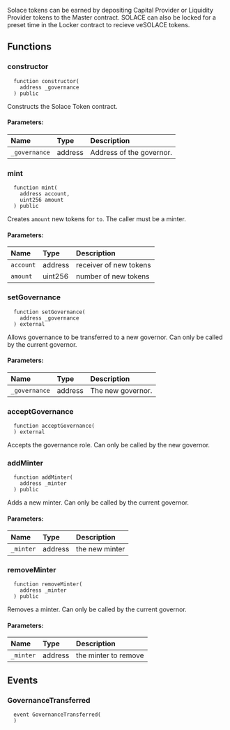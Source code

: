 Solace tokens can be earned by depositing Capital Provider or Liquidity Provider tokens to the Master contract.
        SOLACE can also be locked for a preset time in the Locker contract to recieve veSOLACE tokens.


## Functions
### constructor
```solidity
  function constructor(
    address _governance
  ) public
```
Constructs the Solace Token contract.


#### Parameters:
| Name | Type | Description                                                          |
| :--- | :--- | :------------------------------------------------------------------- |
|`_governance` | address | Address of the governor.

### mint
```solidity
  function mint(
    address account,
    uint256 amount
  ) public
```
Creates `amount` new tokens for `to`.
The caller must be a minter.


#### Parameters:
| Name | Type | Description                                                          |
| :--- | :--- | :------------------------------------------------------------------- |
|`account` | address | receiver of new tokens
|`amount` | uint256 | number of new tokens

### setGovernance
```solidity
  function setGovernance(
    address _governance
  ) external
```
Allows governance to be transferred to a new governor.
Can only be called by the current governor.


#### Parameters:
| Name | Type | Description                                                          |
| :--- | :--- | :------------------------------------------------------------------- |
|`_governance` | address | The new governor.

### acceptGovernance
```solidity
  function acceptGovernance(
  ) external
```
Accepts the governance role.
Can only be called by the new governor.



### addMinter
```solidity
  function addMinter(
    address _minter
  ) public
```
Adds a new minter.
Can only be called by the current governor.


#### Parameters:
| Name | Type | Description                                                          |
| :--- | :--- | :------------------------------------------------------------------- |
|`_minter` | address | the new minter

### removeMinter
```solidity
  function removeMinter(
    address _minter
  ) public
```
Removes a minter.
Can only be called by the current governor.


#### Parameters:
| Name | Type | Description                                                          |
| :--- | :--- | :------------------------------------------------------------------- |
|`_minter` | address | the minter to remove

## Events
### GovernanceTransferred
```solidity
  event GovernanceTransferred(
  )
```



